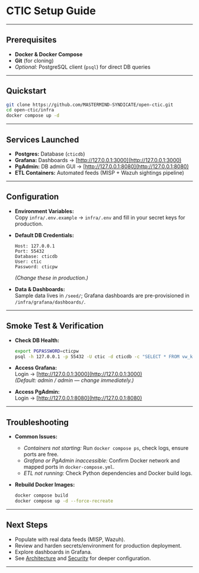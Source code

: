 # CTIC Setup Guide

***

## Prerequisites

- **Docker & Docker Compose**  
- **Git** (for cloning)  
- *Optional:* PostgreSQL client (`psql`) for direct DB queries  

***

## Quickstart

```bash
git clone https://github.com/MASTERMIND-SYNDICATE/open-ctic.git
cd open-ctic/infra
docker compose up -d
```

***

## Services Launched

- **Postgres:** Database (`cticdb`)  
- **Grafana:** Dashboards → [http://127.0.0.1:3000](http://127.0.0.1:3000)  
- **PgAdmin:** DB admin GUI → [http://127.0.0.1:8080](http://127.0.0.1:8080)  
- **ETL Containers:** Automated feeds (MISP + Wazuh sightings pipeline)  

***

## Configuration

- **Environment Variables:**  
  Copy `infra/.env.example` → `infra/.env` and fill in your secret keys for production.

- **Default DB Credentials:**  
  ```text
  Host: 127.0.0.1
  Port: 55432
  Database: cticdb
  User: ctic
  Password: cticpw
  ```  
  *(Change these in production.)*  

- **Data & Dashboards:**  
  Sample data lives in `/seed/`; Grafana dashboards are pre-provisioned in `/infra/grafana/dashboards/`.  

***

## Smoke Test & Verification

- **Check DB Health:**  
  ```bash
  export PGPASSWORD=cticpw
  psql -h 127.0.0.1 -p 55432 -U ctic -d cticdb -c "SELECT * FROM vw_kpis;"
  ```  

- **Access Grafana:**  
  Login → [http://127.0.0.1:3000](http://127.0.0.1:3000)  
  *(Default: admin / admin — change immediately.)*  

- **Access PgAdmin:**  
  Login → [http://127.0.0.1:8080](http://127.0.0.1:8080)  

***

## Troubleshooting

- **Common Issues:**  
  - *Containers not starting:* Run `docker compose ps`, check logs, ensure ports are free.  
  - *Grafana or PgAdmin inaccessible:* Confirm Docker network and mapped ports in `docker-compose.yml`.  
  - *ETL not running:* Check Python dependencies and Docker build logs.  

- **Rebuild Docker Images:**  
  ```bash
  docker compose build
  docker compose up -d --force-recreate
  ```  

***

## Next Steps

- Populate with real data feeds (MISP, Wazuh).  
- Review and harden secrets/environment for production deployment.  
- Explore dashboards in Grafana.  
- See [Architecture](docs/architecture.md) and [Security](docs/security.md) for deeper configuration.  

***
